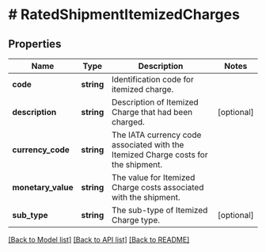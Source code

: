 # # RatedShipmentItemizedCharges

## Properties

Name | Type | Description | Notes
------------ | ------------- | ------------- | -------------
**code** | **string** | Identification code for itemized charge. |
**description** | **string** | Description of Itemized Charge that had been charged. | [optional]
**currency_code** | **string** | The IATA currency code associated with the Itemized Charge costs for the shipment. |
**monetary_value** | **string** | The value for Itemized Charge costs associated with the shipment. |
**sub_type** | **string** | The sub-type of Itemized Charge type. | [optional]

[[Back to Model list]](../../README.md#models) [[Back to API list]](../../README.md#endpoints) [[Back to README]](../../README.md)
